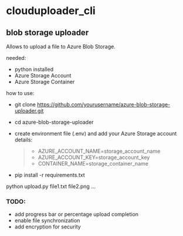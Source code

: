 # clouduploader_cli

## blob storage uploader

Allows to upload a file to Azure Blob Storage.

needed:

- python installed
- Azure Storage Account
- Azure Storage Container

how to use:

- git clone https://github.com/yourusername/azure-blob-storage-uploader.git
- cd azure-blob-storage-uploader
- create environment file (.env) and add your Azure Storage account details:

  > - AZURE_ACCOUNT_NAME=storage_account_name
  > - AZURE_ACCOUNT_KEY=storage_account_key
  > - CONTAINER_NAME=storage_container_name

- pip install -r requirements.txt

python upload.py file1.txt file2.png ...

### TODO:

- add progress bar or percentage upload completion
- enable file synchronization
- add encryption for security
